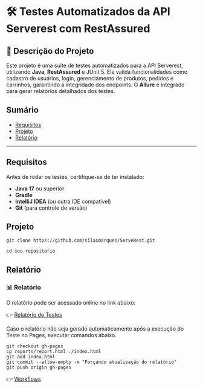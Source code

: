 # 🛠️ Testes Automatizados da API Serverest com RestAssured

## 📖 Descrição do Projeto
Este projeto é uma suíte de testes automatizados para a API Serverest, utilizando **Java**, **RestAssured** e JUnit 5. Ele valida funcionalidades como cadastro de usuários, login, gerenciamento de produtos, pedidos e carrinhos, garantindo a integridade dos endpoints. O **Allure** é integrado para gerar relatórios detalhados dos testes.
 
## Sumário

- [Requisitos](#requisitos)
- [Projeto](#projeto)
- [Relatório](#relatorios)

---

## Requisitos
Antes de rodar os testes, certifique-se de ter instalado:
- **Java 17** ou superior
- **Gradle**
- **IntelliJ IDEA** (ou outra IDE compatível)
- **Git** (para controle de versão)

## Projeto
```
git clone https://github.com/silasmarques/ServeRest.git

cd seu-repositorio
```
## Relatório 

### 📊 Relatório
O relatório pode ser acessado online no link abaixo:

👉 [Relatório de Testes](https://silasmarques.github.io/ServeRest/)

Caso o relatório não seja gerado automaticamente após a execução do Teste no Pages, 
executar comandos abaixo.
```
git checkout gh-pages
cp reports/report.html ./index.html
git add index.html
git commit --allow-empty -m "Forçando atualização do relatório"
git push origin gh-pages
```
👉 [Workflows](https://github.com/silasmarques/ServeRest/actions)